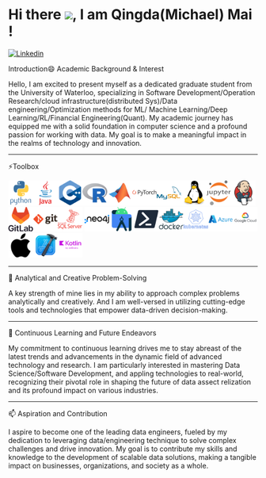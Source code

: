 #
Hi there ![](https://user-images.githubusercontent.com/18350557/176309783-0785949b-9127-417c-8b55-ab5a4333674e.gif), I am Qingda(Michael) Mai !
=============================================================================================================================================
[![Linkedin](https://img.shields.io/badge/Linkedin-Michael--Mai-blue)](https://www.linkedin.com/in/michael-mai1/)


Introduction😄 Academic Background & Interest

Hello, I am excited to present myself as a dedicated graduate student from the University of Waterloo, specializing in Software Development/Operation Research/cloud infrastructure(distributed Sys)/Data engineering/Optimization methods for ML/ Machine Learning/Deep Learning/RL/Financial Engineering(Quant). My academic journey has equipped me with a solid foundation in computer science and a profound passion for working with data. My goal is to make a meaningful impact in the realms of technology and innovation.


---
⚡Toolbox

<img src="https://github.com/devicons/devicon/blob/master/icons/python/python-original-wordmark.svg" alt="Python Logo" width="50" height="50"><img src="https://github.com/devicons/devicon/blob/master/icons/java/java-original-wordmark.svg" alt="Java Logo" width="50" height="50"><img src="https://github.com/devicons/devicon/blob/master/icons/cplusplus/cplusplus-original.svg" alt="CPP Logo" width="50" height="50" /><img src="https://github.com/devicons/devicon/blob/master/icons/r/r-original.svg" alt="R Logo" width="50" height="50"><img src="https://github.com/devicons/devicon/blob/master/icons/matlab/matlab-original.svg" alt="MATLAB Logo" width="50" height="50"><img src="https://github.com/devicons/devicon/blob/master/icons/pytorch/pytorch-original-wordmark.svg" alt="Pytorch Logo" width="50" height="50"><img src="https://github.com/devicons/devicon/blob/master/icons/mysql/mysql-original-wordmark.svg" alt="SQL Logo" width="50" height="50"><img src="https://github.com/devicons/devicon/blob/master/icons/linux/linux-original.svg" alt="Linux Logo" width="50" height="50"><img src="https://github.com/devicons/devicon/blob/master/icons/jupyter/jupyter-original-wordmark.svg" alt="Jupyter Logo" width="50" height="50"><img src="https://github.com/devicons/devicon/blob/master/icons/jenkins/jenkins-original.svg" alt="Jenkins Logo" width="50" height="50"><img src="https://github.com/devicons/devicon/blob/master/icons/gitlab/gitlab-original-wordmark.svg" alt="GitLab Logo" width="50" height="50"><img src="https://github.com/devicons/devicon/blob/master/icons/git/git-original-wordmark.svg" alt="Git Logo" width="50" height="50" /><img src="https://github.com/devicons/devicon/blob/master/icons/microsoftsqlserver/microsoftsqlserver-plain-wordmark.svg" alt="SQLSERVER Logo" width="50" height="50" />
<img src="https://github.com/devicons/devicon/blob/master/icons/neo4j/neo4j-original-wordmark.svg" alt="NoSQL Logo" width="50" height="50" /><img src="https://github.com/devicons/devicon/blob/master/icons/androidstudio/androidstudio-original.svg" alt="Andriod Logo" width="50" height="50" /><img src="https://github.com/devicons/devicon/blob/master/icons/powershell/powershell-plain.svg" alt="BASHScript Logo" width="50" height="50" /><img src="https://github.com/devicons/devicon/blob/master/icons/docker/docker-original-wordmark.svg" alt="NoSQL Logo" width="50" height="50" /><img src="https://github.com/devicons/devicon/blob/master/icons/kubernetes/kubernetes-line-wordmark.svg" alt="NoSQL Logo" width="50" height="50" /><img src="https://github.com/devicons/devicon/blob/master/icons/azure/azure-original-wordmark.svg" alt="Azure Logo" width="50" height="50" /><img src="https://github.com/devicons/devicon/blob/master/icons/googlecloud/googlecloud-original-wordmark.svg" alt="GCP Logo" width="50" height="50" /><img src="https://github.com/devicons/devicon/blob/master/icons/apple/apple-original.svg" alt="MacOS Logo" width="50" height="50" /><img src="https://github.com/devicons/devicon/blob/master/icons/xcode/xcode-original.svg" alt="AppleIOSDev Logo" width="50" height="50" /><img src="https://github.com/devicons/devicon/blob/master/icons/kotlin/kotlin-plain-wordmark.svg" alt="AppleIOSDev Logo" width="50" height="50" />

---
💬 Analytical and Creative Problem-Solving

A key strength of mine lies in my ability to approach complex problems analytically and creatively. And I am well-versed in utilizing cutting-edge tools and technologies that empower data-driven decision-making.

---
🔭 Continuous Learning and Future Endeavors

My commitment to continuous learning drives me to stay abreast of the latest trends and advancements in the dynamic field of advanced technology and research. I am particularly interested in mastering Data Science/Software Development, and appling technologies to real-world, recognizing their pivotal role in shaping the future of data assect relization and its profound impact on various industries.

---
📫 Aspiration and Contribution

I aspire to become one of the leading data engineers, fueled by my dedication to leveraging data/engineering technique to solve complex challenges and drive innovation. My goal is to contribute my skills and knowledge to the development of scalable data solutions, making a tangible impact on businesses, organizations, and society as a whole.

<!--
**michaelearncoding/michaelearncoding** is a ✨ _special_ ✨ repository because its `README.md` (this file) appears on your GitHub profile.

Here are some ideas to get you started:

- 🔭 I’m currently working on ...
- 🌱 I’m currently learning ...
- 👯 I’m looking to collaborate on ...
- 🤔 I’m looking for help with ...
- 💬 Ask me about ...
- 📫 How to reach me: ...
- 😄 Pronouns: ...
- ⚡ Fun fact: ...
-->
